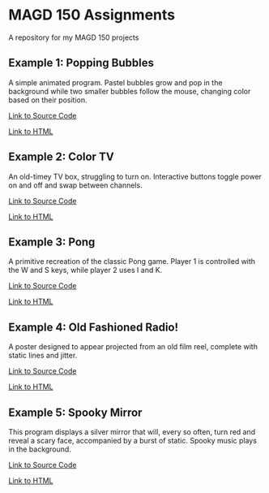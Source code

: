 # MAGD 150 Assignments

A repository for my MAGD 150 projects

## Example 1: Popping Bubbles

A simple animated program. Pastel bubbles grow and pop in the background while two smaller bubbles follow the mouse, changing color based on their position.

[Link to Source Code](https://github.com/C-Frog-Cremeens/MAGD150_Assignments/blob/gh-pages/f19magd150lab03_cremeens/sketch.js)

[Link to HTML](https://github.com/C-Frog-Cremeens/MAGD150_Assignments/blob/gh-pages/f19magd150lab03_cremeens/f19magd150lab03_cremeens.html)

## Example 2: Color TV

An old-timey TV box, struggling to turn on. Interactive buttons toggle power on and off and swap between channels.

[Link to Source Code](https://github.com/C-Frog-Cremeens/MAGD150_Assignments/blob/gh-pages/f19magd150lab05_cremeens/sketch.js)

[Link to HTML](https://github.com/C-Frog-Cremeens/MAGD150_Assignments/blob/gh-pages/f19magd150lab05_cremeens/f19magd150lab05_cremeens.html)

## Example 3: Pong

A primitive recreation of the classic Pong game. Player 1 is controlled with the W and S keys, while player 2 uses I and K.

[Link to Source Code](https://github.com/C-Frog-Cremeens/MAGD150_Assignments/blob/gh-pages/f19magd150lab06_cremeens/sketch.js)

[Link to HTML](https://github.com/C-Frog-Cremeens/MAGD150_Assignments/blob/gh-pages/f19magd150lab06_cremeens/index.html)

## Example 4: Old Fashioned Radio!

A poster designed to appear projected from an old film reel, complete with static lines and jitter.

[Link to Source Code](https://github.com/C-Frog-Cremeens/MAGD150_Assignments/blob/gh-pages/f19magd150lab08_cremeens/sketch.js)

[Link to HTML](https://github.com/C-Frog-Cremeens/MAGD150_Assignments/blob/gh-pages/f19magd150lab08_cremeens/index.html)

## Example 5: Spooky Mirror

This program displays a silver mirror that will, every so often, turn red and reveal a scary face, accompanied by a burst of static. Spooky music plays in the background.

[Link to Source Code](https://github.com/C-Frog-Cremeens/MAGD150_Assignments/blob/gh-pages/f19magd150lab09_cremeens/sketch.js)

[Link to HTML](https://github.com/C-Frog-Cremeens/MAGD150_Assignments/blob/gh-pages/f19magd150lab09_cremeens/index.html)
